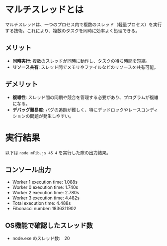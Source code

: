 # マルチスレッドとは

マルチスレッドは、一つのプロセス内で複数のスレッド（軽量プロセス）を実行する技術。これにより、複数のタスクを同時に効率よく処理できる。

## メリット

- **同時実行**: 複数のスレッドが同時に動作し、タスクの待ち時間を短縮。
- **リソース共有**: スレッド間でメモリやファイルなどのリソースを共有可能。

## デメリット

- **複雑性**: スレッド間の同期や競合を管理する必要があり、プログラムが複雑になる。
- **デバッグ難易度**: バグの追跡が難しく、特にデッドロックやレースコンディションの問題が発生しやすい。

# 実行結果

以下は `node mFib.js 45 4` を実行した際の出力結果。

## コンソール出力

- Worker 1 execution time: 1.088s
- Worker 0 execution time: 1.740s
- Worker 2 execution time: 2.780s
- Worker 3 execution time: 4.482s
- Total execution time: 4.488s
- Fibonacci number: 1836311902

## OS機能で確認したスレッド数

- node.exe のスレッド数:　20
